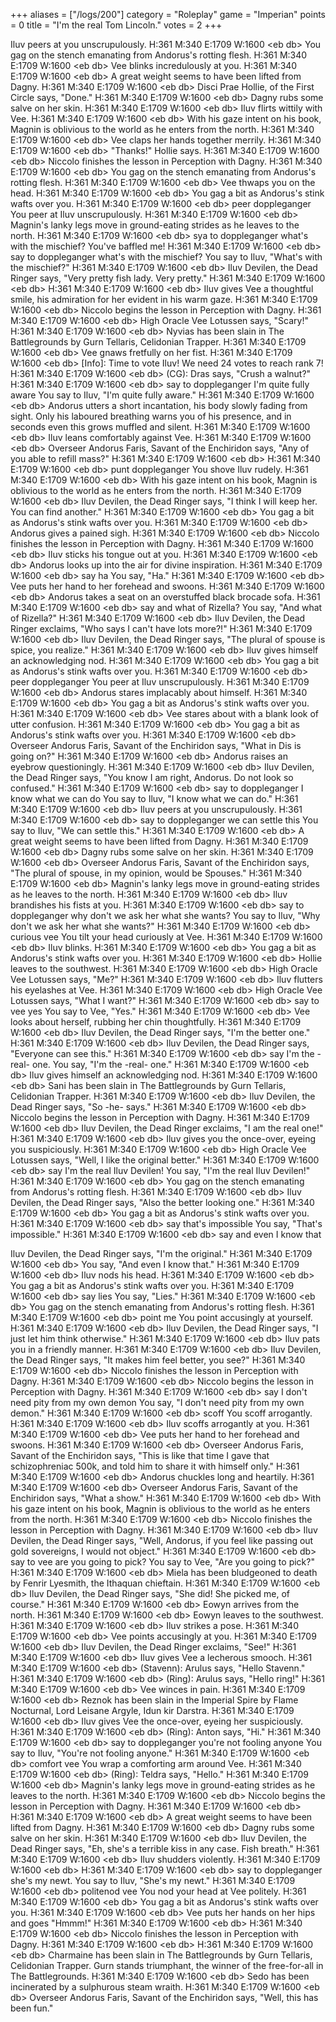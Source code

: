 +++
aliases = ["/logs/200"]
category = "Roleplay"
game = "Imperian"
points = 0
title = "I'm the real Tom Lincoln."
votes = 2
+++

Iluv peers at you unscrupulously.
H:361 M:340 E:1709 W:1600 &lt;eb db&gt; 
You gag on the stench emanating from Andorus's rotting flesh.
H:361 M:340 E:1709 W:1600 &lt;eb db&gt; 
Vee blinks incredulously at you.
H:361 M:340 E:1709 W:1600 &lt;eb db&gt; 
A great weight seems to have been lifted from Dagny.
H:361 M:340 E:1709 W:1600 &lt;eb db&gt; 
Disci Prae Hollie, of the First Circle says, "Done."
H:361 M:340 E:1709 W:1600 &lt;eb db&gt; 
Dagny rubs some salve on her skin.
H:361 M:340 E:1709 W:1600 &lt;eb db&gt; 
Iluv flirts wittily with Vee.
H:361 M:340 E:1709 W:1600 &lt;eb db&gt; 
With his gaze intent on his book, Magnin is oblivious to the world as he enters
from the north.
H:361 M:340 E:1709 W:1600 &lt;eb db&gt; 
Vee claps her hands together merrily.
H:361 M:340 E:1709 W:1600 &lt;eb db&gt; 
"Thanks!" Hollie says.
H:361 M:340 E:1709 W:1600 &lt;eb db&gt; 
Niccolo finishes the lesson in Perception with Dagny.
H:361 M:340 E:1709 W:1600 &lt;eb db&gt; 
You gag on the stench emanating from Andorus's rotting flesh.
H:361 M:340 E:1709 W:1600 &lt;eb db&gt; 
Vee thwaps you on the head.
H:361 M:340 E:1709 W:1600 &lt;eb db&gt; 
You gag a bit as Andorus's stink wafts over you.
H:361 M:340 E:1709 W:1600 &lt;eb db&gt; peer doppleganger
You peer at Iluv unscrupulously.
H:361 M:340 E:1709 W:1600 &lt;eb db&gt; 
Magnin's lanky legs move in ground-eating strides as he leaves to the north.
H:361 M:340 E:1709 W:1600 &lt;eb db&gt; sya to doppleganger what's with the mischief?
You've baffled me!
H:361 M:340 E:1709 W:1600 &lt;eb db&gt; say to doppleganger what's with the mischief?
You say to Iluv, "What's with the mischief?"
H:361 M:340 E:1709 W:1600 &lt;eb db&gt; 
Iluv Devilen, the Dead Ringer says, "Very pretty fish lady. Very pretty."
H:361 M:340 E:1709 W:1600 &lt;eb db&gt; 
H:361 M:340 E:1709 W:1600 &lt;eb db&gt; 
Iluv gives Vee a thoughtful smile, his admiration for her evident in his warm 
gaze.
H:361 M:340 E:1709 W:1600 &lt;eb db&gt; 
Niccolo begins the lesson in Perception with Dagny.
H:361 M:340 E:1709 W:1600 &lt;eb db&gt; 
High Oracle Vee Lotussen says, "Scary!"
H:361 M:340 E:1709 W:1600 &lt;eb db&gt; 
Nyvias has been slain in The Battlegrounds by Gurn Tellaris, Celidonian 
Trapper.
H:361 M:340 E:1709 W:1600 &lt;eb db&gt; 
Vee gnaws fretfully on her fist.
H:361 M:340 E:1709 W:1600 &lt;eb db&gt; 
[Info]: Time to vote Iluv! We need 24 votes to reach rank 7!
H:361 M:340 E:1709 W:1600 &lt;eb db&gt; 
(CG): Dras says, "Crush a walnut?"
H:361 M:340 E:1709 W:1600 &lt;eb db&gt; say to doppleganger I'm quite fully aware
You say to Iluv, "I'm quite fully aware."
H:361 M:340 E:1709 W:1600 &lt;eb db&gt; 
Andorus utters a short incantation, his body slowly fading from sight. Only his
laboured breathing warns you of his presence, and in seconds even this grows 
muffled and silent.
H:361 M:340 E:1709 W:1600 &lt;eb db&gt; 
Iluv leans comfortably against Vee.
H:361 M:340 E:1709 W:1600 &lt;eb db&gt; 
Overseer Andorus Faris, Savant of the Enchiridon says, "Any of you able to 
refill mass?"
H:361 M:340 E:1709 W:1600 &lt;eb db&gt; 
H:361 M:340 E:1709 W:1600 &lt;eb db&gt; punt doppleganger
You shove Iluv rudely.
H:361 M:340 E:1709 W:1600 &lt;eb db&gt; 
With his gaze intent on his book, Magnin is oblivious to the world as he enters
from the north.
H:361 M:340 E:1709 W:1600 &lt;eb db&gt; 
Iluv Devilen, the Dead Ringer says, "I think I will keep her. You can find 
another."
H:361 M:340 E:1709 W:1600 &lt;eb db&gt; 
You gag a bit as Andorus's stink wafts over you.
H:361 M:340 E:1709 W:1600 &lt;eb db&gt; 
Andorus gives a pained sigh.
H:361 M:340 E:1709 W:1600 &lt;eb db&gt; 
Niccolo finishes the lesson in Perception with Dagny.
H:361 M:340 E:1709 W:1600 &lt;eb db&gt; 
Iluv sticks his tongue out at you.
H:361 M:340 E:1709 W:1600 &lt;eb db&gt; 
Andorus looks up into the air for divine inspiration.
H:361 M:340 E:1709 W:1600 &lt;eb db&gt; say ha
You say, "Ha."
H:361 M:340 E:1709 W:1600 &lt;eb db&gt; 
Vee puts her hand to her forehead and swoons.
H:361 M:340 E:1709 W:1600 &lt;eb db&gt; 
Andorus takes a seat on an overstuffed black brocade sofa.
H:361 M:340 E:1709 W:1600 &lt;eb db&gt; say and what of Rizella?
You say, "And what of Rizella?"
H:361 M:340 E:1709 W:1600 &lt;eb db&gt; 
Iluv Devilen, the Dead Ringer exclaims, "Who says I can't have lots more?!"
H:361 M:340 E:1709 W:1600 &lt;eb db&gt; 
Iluv Devilen, the Dead Ringer says, "The plural of spouse is spice, you 
realize."
H:361 M:340 E:1709 W:1600 &lt;eb db&gt; 
Iluv gives himself an acknowledging nod.
H:361 M:340 E:1709 W:1600 &lt;eb db&gt; 
You gag a bit as Andorus's stink wafts over you.
H:361 M:340 E:1709 W:1600 &lt;eb db&gt; peer doppleganger
You peer at Iluv unscrupulously.
H:361 M:340 E:1709 W:1600 &lt;eb db&gt; 
Andorus stares implacably about himself.
H:361 M:340 E:1709 W:1600 &lt;eb db&gt; 
You gag a bit as Andorus's stink wafts over you.
H:361 M:340 E:1709 W:1600 &lt;eb db&gt; 
Vee stares about with a blank look of utter confusion.
H:361 M:340 E:1709 W:1600 &lt;eb db&gt; 
You gag a bit as Andorus's stink wafts over you.
H:361 M:340 E:1709 W:1600 &lt;eb db&gt; 
Overseer Andorus Faris, Savant of the Enchiridon says, "What in Dis is going 
on?"
H:361 M:340 E:1709 W:1600 &lt;eb db&gt; 
Andorus raises an eyebrow questioningly.
H:361 M:340 E:1709 W:1600 &lt;eb db&gt; 
Iluv Devilen, the Dead Ringer says, "You know I am right, Andorus. Do not look 
so confused."
H:361 M:340 E:1709 W:1600 &lt;eb db&gt; say to doppleganger I know what we can do
You say to Iluv, "I know what we can do."
H:361 M:340 E:1709 W:1600 &lt;eb db&gt; 
Iluv peers at you unscrupulously.
H:361 M:340 E:1709 W:1600 &lt;eb db&gt; say to doppleganger we can settle this
You say to Iluv, "We can settle this."
H:361 M:340 E:1709 W:1600 &lt;eb db&gt; 
A great weight seems to have been lifted from Dagny.
H:361 M:340 E:1709 W:1600 &lt;eb db&gt; 
Dagny rubs some salve on her skin.
H:361 M:340 E:1709 W:1600 &lt;eb db&gt; 
Overseer Andorus Faris, Savant of the Enchiridon says, "The plural of spouse, 
in my opinion, would be Spouses."
H:361 M:340 E:1709 W:1600 &lt;eb db&gt; 
Magnin's lanky legs move in ground-eating strides as he leaves to the north.
H:361 M:340 E:1709 W:1600 &lt;eb db&gt; 
Iluv brandishes his fists at you.
H:361 M:340 E:1709 W:1600 &lt;eb db&gt; say to doppleganger why don't we ask her what she wants?
You say to Iluv, "Why don't we ask her what she wants?"
H:361 M:340 E:1709 W:1600 &lt;eb db&gt; curious vee
You tilt your head curiously at Vee.
H:361 M:340 E:1709 W:1600 &lt;eb db&gt; 
Iluv blinks.
H:361 M:340 E:1709 W:1600 &lt;eb db&gt; 
You gag a bit as Andorus's stink wafts over you.
H:361 M:340 E:1709 W:1600 &lt;eb db&gt; 
Hollie leaves to the southwest.
H:361 M:340 E:1709 W:1600 &lt;eb db&gt; 
High Oracle Vee Lotussen says, "Me?"
H:361 M:340 E:1709 W:1600 &lt;eb db&gt; 
Iluv flutters his eyelashes at Vee.
H:361 M:340 E:1709 W:1600 &lt;eb db&gt; 
High Oracle Vee Lotussen says, "What I want?"
H:361 M:340 E:1709 W:1600 &lt;eb db&gt; say to vee yes
You say to Vee, "Yes."
H:361 M:340 E:1709 W:1600 &lt;eb db&gt; 
Vee looks about herself, rubbing her chin thoughtfully.
H:361 M:340 E:1709 W:1600 &lt;eb db&gt; 
Iluv Devilen, the Dead Ringer says, "I'm the better one."
H:361 M:340 E:1709 W:1600 &lt;eb db&gt; 
Iluv Devilen, the Dead Ringer says, "Everyone can see this."
H:361 M:340 E:1709 W:1600 &lt;eb db&gt; say I'm the -real- one.
You say, "I'm the -real- one."
H:361 M:340 E:1709 W:1600 &lt;eb db&gt; 
Iluv gives himself an acknowledging nod.
H:361 M:340 E:1709 W:1600 &lt;eb db&gt; 
Sani has been slain in The Battlegrounds by Gurn Tellaris, Celidonian Trapper.
H:361 M:340 E:1709 W:1600 &lt;eb db&gt; 
Iluv Devilen, the Dead Ringer says, "So -he- says."
H:361 M:340 E:1709 W:1600 &lt;eb db&gt; 
Niccolo begins the lesson in Perception with Dagny.
H:361 M:340 E:1709 W:1600 &lt;eb db&gt; 
Iluv Devilen, the Dead Ringer exclaims, "I am the real one!"
H:361 M:340 E:1709 W:1600 &lt;eb db&gt; 
Iluv gives you the once-over, eyeing you suspiciously.
H:361 M:340 E:1709 W:1600 &lt;eb db&gt; 
High Oracle Vee Lotussen says, "Well, I like the original better."
H:361 M:340 E:1709 W:1600 &lt;eb db&gt; say I'm the real Iluv Devilen!
You say, "I'm the real Iluv Devilen!"
H:361 M:340 E:1709 W:1600 &lt;eb db&gt; 
You gag on the stench emanating from Andorus's rotting flesh.
H:361 M:340 E:1709 W:1600 &lt;eb db&gt; 
Iluv Devilen, the Dead Ringer says, "Also the better looking one."
H:361 M:340 E:1709 W:1600 &lt;eb db&gt; 
You gag a bit as Andorus's stink wafts over you.
H:361 M:340 E:1709 W:1600 &lt;eb db&gt; say that's impossible
You say, "That's impossible."
H:361 M:340 E:1709 W:1600 &lt;eb db&gt; say and even I know that

Iluv Devilen, the Dead Ringer says, "I'm the original."
H:361 M:340 E:1709 W:1600 &lt;eb db&gt; 
You say, "And even I know that."
H:361 M:340 E:1709 W:1600 &lt;eb db&gt; 
Iluv nods his head.
H:361 M:340 E:1709 W:1600 &lt;eb db&gt; 
You gag a bit as Andorus's stink wafts over you.
H:361 M:340 E:1709 W:1600 &lt;eb db&gt; say lies
You say, "Lies."
H:361 M:340 E:1709 W:1600 &lt;eb db&gt; 
You gag on the stench emanating from Andorus's rotting flesh.
H:361 M:340 E:1709 W:1600 &lt;eb db&gt; point me
You point accusingly at yourself.
H:361 M:340 E:1709 W:1600 &lt;eb db&gt; 
Iluv Devilen, the Dead Ringer says, "I just let him think otherwise."
H:361 M:340 E:1709 W:1600 &lt;eb db&gt; 
Iluv pats you in a friendly manner.
H:361 M:340 E:1709 W:1600 &lt;eb db&gt; 
Iluv Devilen, the Dead Ringer says, "It makes him feel better, you see?"
H:361 M:340 E:1709 W:1600 &lt;eb db&gt; 
Niccolo finishes the lesson in Perception with Dagny.
H:361 M:340 E:1709 W:1600 &lt;eb db&gt; 
Niccolo begins the lesson in Perception with Dagny.
H:361 M:340 E:1709 W:1600 &lt;eb db&gt; say I don't need pity from my own demon
You say, "I don't need pity from my own demon."
H:361 M:340 E:1709 W:1600 &lt;eb db&gt; scoff
You scoff arrogantly.
H:361 M:340 E:1709 W:1600 &lt;eb db&gt; 
Iluv scoffs arrogantly at you.
H:361 M:340 E:1709 W:1600 &lt;eb db&gt; 
Vee puts her hand to her forehead and swoons.
H:361 M:340 E:1709 W:1600 &lt;eb db&gt; 
Overseer Andorus Faris, Savant of the Enchiridon says, "This is like that time 
I gave that schizophreniac 500k, and told him to share it with himself only."
H:361 M:340 E:1709 W:1600 &lt;eb db&gt; 
Andorus chuckles long and heartily.
H:361 M:340 E:1709 W:1600 &lt;eb db&gt; 
Overseer Andorus Faris, Savant of the Enchiridon says, "What a show."
H:361 M:340 E:1709 W:1600 &lt;eb db&gt; 
With his gaze intent on his book, Magnin is oblivious to the world as he enters
from the north.
H:361 M:340 E:1709 W:1600 &lt;eb db&gt; 
Niccolo finishes the lesson in Perception with Dagny.
H:361 M:340 E:1709 W:1600 &lt;eb db&gt; 
Iluv Devilen, the Dead Ringer says, "Well, Andorus, if you feel like passing 
out gold sovereigns, I would not object."
H:361 M:340 E:1709 W:1600 &lt;eb db&gt; say to vee are you going to pick?
You say to Vee, "Are you going to pick?"
H:361 M:340 E:1709 W:1600 &lt;eb db&gt; 
Miela has been bludgeoned to death by Fenrir Lyesmith, the Ithaquan chieftain.
H:361 M:340 E:1709 W:1600 &lt;eb db&gt; 
Iluv Devilen, the Dead Ringer says, "She did! She picked me, of course."
H:361 M:340 E:1709 W:1600 &lt;eb db&gt; 
Eowyn arrives from the north.
H:361 M:340 E:1709 W:1600 &lt;eb db&gt; 
Eowyn leaves to the southwest.
H:361 M:340 E:1709 W:1600 &lt;eb db&gt; 
Iluv strikes a pose.
H:361 M:340 E:1709 W:1600 &lt;eb db&gt; 
Vee points accusingly at you.
H:361 M:340 E:1709 W:1600 &lt;eb db&gt; 
Iluv Devilen, the Dead Ringer exclaims, "See!"
H:361 M:340 E:1709 W:1600 &lt;eb db&gt; 
Iluv gives Vee a lecherous smooch.
H:361 M:340 E:1709 W:1600 &lt;eb db&gt; 
(Stavenn): Arulus says, "Hello Stavenn."
H:361 M:340 E:1709 W:1600 &lt;eb db&gt; 
(Ring): Arulus says, "Hello ring!"
H:361 M:340 E:1709 W:1600 &lt;eb db&gt; 
Vee winces in pain.
H:361 M:340 E:1709 W:1600 &lt;eb db&gt; 
Reznok has been slain in the Imperial Spire by Flame Nocturnal, Lord Leisane 
Argyle, Idun kir Darstra.
H:361 M:340 E:1709 W:1600 &lt;eb db&gt; 
Iluv gives Vee the once-over, eyeing her suspiciously.
H:361 M:340 E:1709 W:1600 &lt;eb db&gt; 
(Ring): Anton says, "Hi."
H:361 M:340 E:1709 W:1600 &lt;eb db&gt; say to doppleganger you're not fooling anyone
You say to Iluv, "You're not fooling anyone."
H:361 M:340 E:1709 W:1600 &lt;eb db&gt; comfort vee
You wrap a comforting arm around Vee.
H:361 M:340 E:1709 W:1600 &lt;eb db&gt; 
(Ring): Teldra says, "Hello."
H:361 M:340 E:1709 W:1600 &lt;eb db&gt; 
Magnin's lanky legs move in ground-eating strides as he leaves to the north.
H:361 M:340 E:1709 W:1600 &lt;eb db&gt; 
Niccolo begins the lesson in Perception with Dagny.
H:361 M:340 E:1709 W:1600 &lt;eb db&gt; 
H:361 M:340 E:1709 W:1600 &lt;eb db&gt; 
A great weight seems to have been lifted from Dagny.
H:361 M:340 E:1709 W:1600 &lt;eb db&gt; 
Dagny rubs some salve on her skin.
H:361 M:340 E:1709 W:1600 &lt;eb db&gt; 
Iluv Devilen, the Dead Ringer says, "Eh, she's a terrible kiss in any case. 
Fish breath."
H:361 M:340 E:1709 W:1600 &lt;eb db&gt; 
Iluv shudders violently.
H:361 M:340 E:1709 W:1600 &lt;eb db&gt; 
H:361 M:340 E:1709 W:1600 &lt;eb db&gt; say to doppleganger she's my newt.
You say to Iluv, "She's my newt."
H:361 M:340 E:1709 W:1600 &lt;eb db&gt; politenod vee
You nod your head at Vee politely.
H:361 M:340 E:1709 W:1600 &lt;eb db&gt; 
You gag a bit as Andorus's stink wafts over you.
H:361 M:340 E:1709 W:1600 &lt;eb db&gt; 
Vee puts her hands on her hips and goes "Hmmm!"
H:361 M:340 E:1709 W:1600 &lt;eb db&gt; 
H:361 M:340 E:1709 W:1600 &lt;eb db&gt; 
Niccolo finishes the lesson in Perception with Dagny.
H:361 M:340 E:1709 W:1600 &lt;eb db&gt; 
H:361 M:340 E:1709 W:1600 &lt;eb db&gt; 
Charmaine has been slain in The Battlegrounds by Gurn Tellaris, Celidonian 
Trapper.
Gurn stands triumphant, the winner of the free-for-all in The Battlegrounds.
H:361 M:340 E:1709 W:1600 &lt;eb db&gt; 
Sedo has been incinerated by a sulphurous steam wraith.
H:361 M:340 E:1709 W:1600 &lt;eb db&gt; 
Overseer Andorus Faris, Savant of the Enchiridon says, "Well, this has been 
fun."